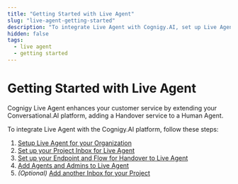 ```yaml
---
title: "Getting Started with Live Agent" 
slug: "live-agent-getting-started"
description: "To integrate Live Agent with Cognigy.AI, set up Live Agent for your organization, configure your Project inbox, Endpoint, and Flow, add agents and admins."
hidden: false 
tags:
  - live agent
  - getting started
---
```


# Getting Started with Live Agent

Cognigy Live Agent enhances your customer service by extending your Conversational.AI platform, adding a Handover service to a Human Agent.

To integrate Live Agent with the Cognigy.AI platform, follow these steps:

1. [Setup Live Agent for your Organization](live-agent-setup/live-agent-setup-org.md)
2. [Set up your Project Inbox for Live Agent](live-agent-setup/live-agent-setup-inbox.md)
3. [Set up your Endpoint and Flow for Handover to Live Agent](live-agent-setup/live-agent-setup-handover.md)
4. [Add Agents and Admins to Live Agent](live-agent-setup/live-agent-setup-agents.md)
5. _(Optional)_ [Add another Inbox for your Project](live-agent-setup/live-agent-setup-additional-inbox.md)
